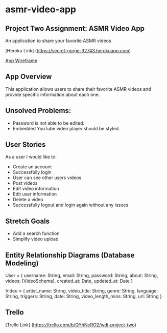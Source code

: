 # asmr-video-app
## Project Two Assignment: ASMR Video App

An application to share your favorite ASMR videos

[Heroku Link] (https://secret-gorge-32743.herokuapp.com)

[App Wireframe](https://drive.google.com/open?id=0B3Sl5935K7mwckxPNWhSM2JIV2s)

## App Overview

This application allows users to share their favorite ASMR videos and provide specific information about each one.

## Unsolved Problems:

* Password is not able to be edited.
* Embedded YouTube video player should be styled.

## User Stories

As a user I would like to:
* Create an account
* Successfully login
* User can see other users videos
* Post videos
* Edit video information
* Edit user information
* Delete a video
* Successfully logout and login again without any issues

## Stretch Goals

* Add a search function
* Simplify video upload

## Entity Relationship Diagrams (Database Modeling)

User = {
	username: String,
	email: String,
	password: String,
	about: String,
  	videos: [VideoSchema],
  	created_at: Date,
  	updated_at: Date
}

Video = {
	artist_name: String,
	video_title: String,
	genre: String,
	language: String,
	triggers: String,
	date: String,
	video_length_mins: String,
	url: String
}

## Trello

[Trello Link] (https://trello.com/b/QYhNeRO2/wdi-project-two)

